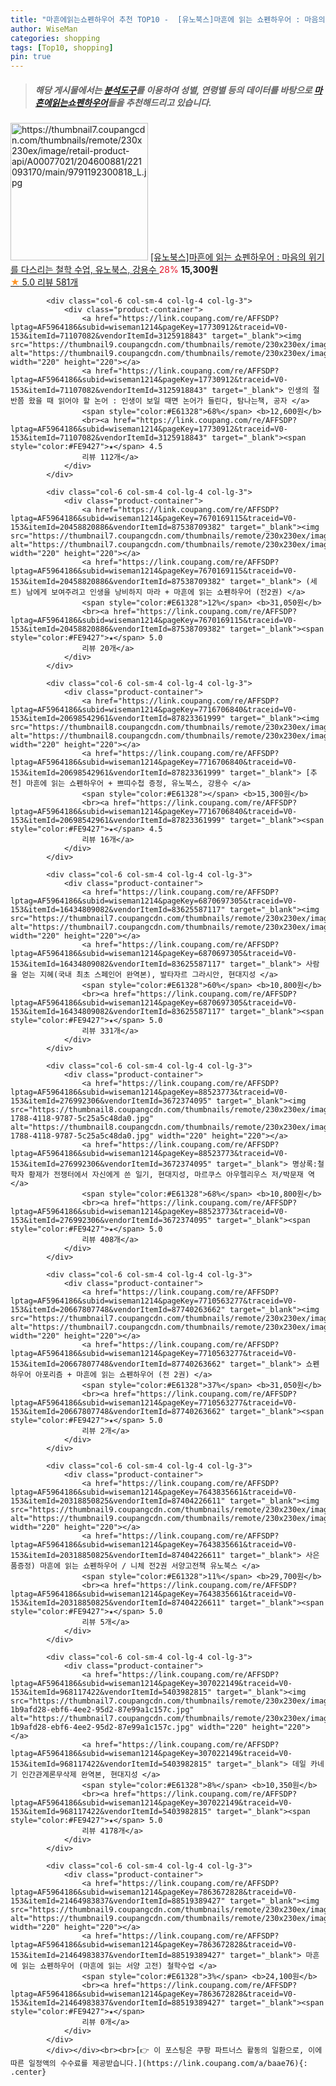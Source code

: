 ```yaml
---
title: "마흔에읽는쇼펜하우어 추천 TOP10 -  [유노북스]마흔에 읽는 쇼펜하우어 : 마음의 위기를 다스리는 철학 수업, 유노북스, 강용수 "
author: WiseMan
categories: shopping
tags: [Top10, shopping]
pin: true
---
```


> ##### 해당 게시물에서는 [**분석도구**](https://itemscout.io/)를 이용하여 **성별**, **연령별** 등의 데이터를 바탕으로 [**마흔에읽는쇼펜하우어**](https://link.coupang.com/a/baae76)들을 추천해드리고 있습니다.
<div class="container"><div class="row">
            <div class="col-6 col-sm-4 col-lg-4 col-lg-3">
                <div class="product-container">
                    <a href="https://link.coupang.com/re/AFFSDP?lptag=AF5964186&subid=wiseman1214&pageKey=7572637972&traceid=V0-153&itemId=19974266274&vendorItemId=87072717129" target="_blank"><img src="https://thumbnail7.coupangcdn.com/thumbnails/remote/230x230ex/image/retail-product-api/A00077021/204600881/221093170/main/9791192300818_L.jpg" alt="https://thumbnail7.coupangcdn.com/thumbnails/remote/230x230ex/image/retail-product-api/A00077021/204600881/221093170/main/9791192300818_L.jpg" width="220" height="220"></a>
                    <a href="https://link.coupang.com/re/AFFSDP?lptag=AF5964186&subid=wiseman1214&pageKey=7572637972&traceid=V0-153&itemId=19974266274&vendorItemId=87072717129" target="_blank"> [유노북스]마흔에 읽는 쇼펜하우어 : 마음의 위기를 다스리는 철학 수업, 유노북스, 강용수 </a>
                    <span style="color:#E61328">28%</span> <b>15,300원</b>
                    <br><a href="https://link.coupang.com/re/AFFSDP?lptag=AF5964186&subid=wiseman1214&pageKey=7572637972&traceid=V0-153&itemId=19974266274&vendorItemId=87072717129" target="_blank"><span style="color:#FE9427">★</span> 5.0
                    리뷰 581개</a>
                </div>
            </div>
            
            <div class="col-6 col-sm-4 col-lg-4 col-lg-3">
                <div class="product-container">
                    <a href="https://link.coupang.com/re/AFFSDP?lptag=AF5964186&subid=wiseman1214&pageKey=17730912&traceid=V0-153&itemId=71107082&vendorItemId=3125918843" target="_blank"><img src="https://thumbnail9.coupangcdn.com/thumbnails/remote/230x230ex/image/vendor_inventory/6d3e/08e52f5f47a81328dddda28795ab1de9879e9e78364fb916ec9eed4463ae.jpg" alt="https://thumbnail9.coupangcdn.com/thumbnails/remote/230x230ex/image/vendor_inventory/6d3e/08e52f5f47a81328dddda28795ab1de9879e9e78364fb916ec9eed4463ae.jpg" width="220" height="220"></a>
                    <a href="https://link.coupang.com/re/AFFSDP?lptag=AF5964186&subid=wiseman1214&pageKey=17730912&traceid=V0-153&itemId=71107082&vendorItemId=3125918843" target="_blank"> 인생의 절반쯤 왔을 때 읽어야 할 논어 : 인생이 보일 때면 논어가 들린다, 탐나는책, 공자 </a>
                    <span style="color:#E61328">68%</span> <b>12,600원</b>
                    <br><a href="https://link.coupang.com/re/AFFSDP?lptag=AF5964186&subid=wiseman1214&pageKey=17730912&traceid=V0-153&itemId=71107082&vendorItemId=3125918843" target="_blank"><span style="color:#FE9427">★</span> 4.5
                    리뷰 112개</a>
                </div>
            </div>
            
            <div class="col-6 col-sm-4 col-lg-4 col-lg-3">
                <div class="product-container">
                    <a href="https://link.coupang.com/re/AFFSDP?lptag=AF5964186&subid=wiseman1214&pageKey=7670169115&traceid=V0-153&itemId=20458820886&vendorItemId=87538709382" target="_blank"><img src="https://thumbnail7.coupangcdn.com/thumbnails/remote/230x230ex/image/vendor_inventory/92d2/e2ab9c65b97cd27d889fbabc77b121f313c8e2f40f45ec685aaf0019b799.jpg" alt="https://thumbnail7.coupangcdn.com/thumbnails/remote/230x230ex/image/vendor_inventory/92d2/e2ab9c65b97cd27d889fbabc77b121f313c8e2f40f45ec685aaf0019b799.jpg" width="220" height="220"></a>
                    <a href="https://link.coupang.com/re/AFFSDP?lptag=AF5964186&subid=wiseman1214&pageKey=7670169115&traceid=V0-153&itemId=20458820886&vendorItemId=87538709382" target="_blank"> (세트) 남에게 보여주려고 인생을 낭비하지 마라 + 마흔에 읽는 쇼펜하우어 (전2권) </a>
                    <span style="color:#E61328">12%</span> <b>31,050원</b>
                    <br><a href="https://link.coupang.com/re/AFFSDP?lptag=AF5964186&subid=wiseman1214&pageKey=7670169115&traceid=V0-153&itemId=20458820886&vendorItemId=87538709382" target="_blank"><span style="color:#FE9427">★</span> 5.0
                    리뷰 20개</a>
                </div>
            </div>
            
            <div class="col-6 col-sm-4 col-lg-4 col-lg-3">
                <div class="product-container">
                    <a href="https://link.coupang.com/re/AFFSDP?lptag=AF5964186&subid=wiseman1214&pageKey=7716706840&traceid=V0-153&itemId=20698542961&vendorItemId=87823361999" target="_blank"><img src="https://thumbnail8.coupangcdn.com/thumbnails/remote/230x230ex/image/vendor_inventory/390b/4534b707f1d99855406f8586ec3f1c1ec7a65ef5ef87352b13260ea859d3.png" alt="https://thumbnail8.coupangcdn.com/thumbnails/remote/230x230ex/image/vendor_inventory/390b/4534b707f1d99855406f8586ec3f1c1ec7a65ef5ef87352b13260ea859d3.png" width="220" height="220"></a>
                    <a href="https://link.coupang.com/re/AFFSDP?lptag=AF5964186&subid=wiseman1214&pageKey=7716706840&traceid=V0-153&itemId=20698542961&vendorItemId=87823361999" target="_blank"> [추천] 마흔에 읽는 쇼펜하우어 + 쁘띠수첩 증정, 유노북스, 강용수 </a>
                    <span style="color:#E61328"></span> <b>15,300원</b>
                    <br><a href="https://link.coupang.com/re/AFFSDP?lptag=AF5964186&subid=wiseman1214&pageKey=7716706840&traceid=V0-153&itemId=20698542961&vendorItemId=87823361999" target="_blank"><span style="color:#FE9427">★</span> 4.5
                    리뷰 16개</a>
                </div>
            </div>
            
            <div class="col-6 col-sm-4 col-lg-4 col-lg-3">
                <div class="product-container">
                    <a href="https://link.coupang.com/re/AFFSDP?lptag=AF5964186&subid=wiseman1214&pageKey=6870697305&traceid=V0-153&itemId=16434809082&vendorItemId=83625587117" target="_blank"><img src="https://thumbnail7.coupangcdn.com/thumbnails/remote/230x230ex/image/vendor_inventory/b266/6e6edf0c126b56e57d43c1919a32bf4270abdae2dbab6fe5a5c7ecb25f3e.png" alt="https://thumbnail7.coupangcdn.com/thumbnails/remote/230x230ex/image/vendor_inventory/b266/6e6edf0c126b56e57d43c1919a32bf4270abdae2dbab6fe5a5c7ecb25f3e.png" width="220" height="220"></a>
                    <a href="https://link.coupang.com/re/AFFSDP?lptag=AF5964186&subid=wiseman1214&pageKey=6870697305&traceid=V0-153&itemId=16434809082&vendorItemId=83625587117" target="_blank"> 사람을 얻는 지혜(국내 최초 스페인어 완역본), 발타자르 그라시안, 현대지성 </a>
                    <span style="color:#E61328">60%</span> <b>10,800원</b>
                    <br><a href="https://link.coupang.com/re/AFFSDP?lptag=AF5964186&subid=wiseman1214&pageKey=6870697305&traceid=V0-153&itemId=16434809082&vendorItemId=83625587117" target="_blank"><span style="color:#FE9427">★</span> 5.0
                    리뷰 331개</a>
                </div>
            </div>
            
            <div class="col-6 col-sm-4 col-lg-4 col-lg-3">
                <div class="product-container">
                    <a href="https://link.coupang.com/re/AFFSDP?lptag=AF5964186&subid=wiseman1214&pageKey=88523773&traceid=V0-153&itemId=276992306&vendorItemId=3672374095" target="_blank"><img src="https://thumbnail8.coupangcdn.com/thumbnails/remote/230x230ex/image/retail/images/2018/04/04/14/7/9f2a19e2-1788-4118-9787-5c25a5c48da0.jpg" alt="https://thumbnail8.coupangcdn.com/thumbnails/remote/230x230ex/image/retail/images/2018/04/04/14/7/9f2a19e2-1788-4118-9787-5c25a5c48da0.jpg" width="220" height="220"></a>
                    <a href="https://link.coupang.com/re/AFFSDP?lptag=AF5964186&subid=wiseman1214&pageKey=88523773&traceid=V0-153&itemId=276992306&vendorItemId=3672374095" target="_blank"> 명상록:철학자 황제가 전쟁터에서 자신에게 쓴 일기, 현대지성, 마르쿠스 아우렐리우스 저/박문재 역 </a>
                    <span style="color:#E61328">68%</span> <b>10,800원</b>
                    <br><a href="https://link.coupang.com/re/AFFSDP?lptag=AF5964186&subid=wiseman1214&pageKey=88523773&traceid=V0-153&itemId=276992306&vendorItemId=3672374095" target="_blank"><span style="color:#FE9427">★</span> 5.0
                    리뷰 408개</a>
                </div>
            </div>
            
            <div class="col-6 col-sm-4 col-lg-4 col-lg-3">
                <div class="product-container">
                    <a href="https://link.coupang.com/re/AFFSDP?lptag=AF5964186&subid=wiseman1214&pageKey=7710563277&traceid=V0-153&itemId=20667807748&vendorItemId=87740263662" target="_blank"><img src="https://thumbnail7.coupangcdn.com/thumbnails/remote/230x230ex/image/vendor_inventory/17f5/54cb9fd97eeee0e0efd20af17fc01e459719b1cb1846a96bf7c3b080529a.png" alt="https://thumbnail7.coupangcdn.com/thumbnails/remote/230x230ex/image/vendor_inventory/17f5/54cb9fd97eeee0e0efd20af17fc01e459719b1cb1846a96bf7c3b080529a.png" width="220" height="220"></a>
                    <a href="https://link.coupang.com/re/AFFSDP?lptag=AF5964186&subid=wiseman1214&pageKey=7710563277&traceid=V0-153&itemId=20667807748&vendorItemId=87740263662" target="_blank"> 쇼펜하우어 아포리즘 + 마흔에 읽는 쇼펜하우어 (전 2권) </a>
                    <span style="color:#E61328">37%</span> <b>31,050원</b>
                    <br><a href="https://link.coupang.com/re/AFFSDP?lptag=AF5964186&subid=wiseman1214&pageKey=7710563277&traceid=V0-153&itemId=20667807748&vendorItemId=87740263662" target="_blank"><span style="color:#FE9427">★</span> 5.0
                    리뷰 2개</a>
                </div>
            </div>
            
            <div class="col-6 col-sm-4 col-lg-4 col-lg-3">
                <div class="product-container">
                    <a href="https://link.coupang.com/re/AFFSDP?lptag=AF5964186&subid=wiseman1214&pageKey=7643835661&traceid=V0-153&itemId=20318850825&vendorItemId=87404226611" target="_blank"><img src="https://thumbnail9.coupangcdn.com/thumbnails/remote/230x230ex/image/vendor_inventory/175f/8a47dcbabe1cfb30bdc5348db7cdf8cf0c319c4678f00d94d2b83e6184bb.jpg" alt="https://thumbnail9.coupangcdn.com/thumbnails/remote/230x230ex/image/vendor_inventory/175f/8a47dcbabe1cfb30bdc5348db7cdf8cf0c319c4678f00d94d2b83e6184bb.jpg" width="220" height="220"></a>
                    <a href="https://link.coupang.com/re/AFFSDP?lptag=AF5964186&subid=wiseman1214&pageKey=7643835661&traceid=V0-153&itemId=20318850825&vendorItemId=87404226611" target="_blank"> 사은품증정) 마흔에 읽는 쇼펜하우어 / 니체 전2권 서양고전책 유노북스 </a>
                    <span style="color:#E61328">11%</span> <b>29,700원</b>
                    <br><a href="https://link.coupang.com/re/AFFSDP?lptag=AF5964186&subid=wiseman1214&pageKey=7643835661&traceid=V0-153&itemId=20318850825&vendorItemId=87404226611" target="_blank"><span style="color:#FE9427">★</span> 5.0
                    리뷰 5개</a>
                </div>
            </div>
            
            <div class="col-6 col-sm-4 col-lg-4 col-lg-3">
                <div class="product-container">
                    <a href="https://link.coupang.com/re/AFFSDP?lptag=AF5964186&subid=wiseman1214&pageKey=307022149&traceid=V0-153&itemId=968117422&vendorItemId=5403982815" target="_blank"><img src="https://thumbnail7.coupangcdn.com/thumbnails/remote/230x230ex/image/retail/images/3295499669579854-1b9afd28-ebf6-4ee2-95d2-87e99a1c157c.jpg" alt="https://thumbnail7.coupangcdn.com/thumbnails/remote/230x230ex/image/retail/images/3295499669579854-1b9afd28-ebf6-4ee2-95d2-87e99a1c157c.jpg" width="220" height="220"></a>
                    <a href="https://link.coupang.com/re/AFFSDP?lptag=AF5964186&subid=wiseman1214&pageKey=307022149&traceid=V0-153&itemId=968117422&vendorItemId=5403982815" target="_blank"> 데일 카네기 인간관계론무삭제 완역본, 현대지성 </a>
                    <span style="color:#E61328">8%</span> <b>10,350원</b>
                    <br><a href="https://link.coupang.com/re/AFFSDP?lptag=AF5964186&subid=wiseman1214&pageKey=307022149&traceid=V0-153&itemId=968117422&vendorItemId=5403982815" target="_blank"><span style="color:#FE9427">★</span> 5.0
                    리뷰 4178개</a>
                </div>
            </div>
            
            <div class="col-6 col-sm-4 col-lg-4 col-lg-3">
                <div class="product-container">
                    <a href="https://link.coupang.com/re/AFFSDP?lptag=AF5964186&subid=wiseman1214&pageKey=7863672828&traceid=V0-153&itemId=21464983837&vendorItemId=88519389427" target="_blank"><img src="https://thumbnail9.coupangcdn.com/thumbnails/remote/230x230ex/image/vendor_inventory/6f26/940c631f50d2c4df7dfb3732dccb5ab4b32833f20977dc7fea87d9e43d64.jpg" alt="https://thumbnail9.coupangcdn.com/thumbnails/remote/230x230ex/image/vendor_inventory/6f26/940c631f50d2c4df7dfb3732dccb5ab4b32833f20977dc7fea87d9e43d64.jpg" width="220" height="220"></a>
                    <a href="https://link.coupang.com/re/AFFSDP?lptag=AF5964186&subid=wiseman1214&pageKey=7863672828&traceid=V0-153&itemId=21464983837&vendorItemId=88519389427" target="_blank"> 마흔에 읽는 쇼펜하우어 (마흔에 읽는 서양 고전) 철학수업 </a>
                    <span style="color:#E61328">3%</span> <b>24,100원</b>
                    <br><a href="https://link.coupang.com/re/AFFSDP?lptag=AF5964186&subid=wiseman1214&pageKey=7863672828&traceid=V0-153&itemId=21464983837&vendorItemId=88519389427" target="_blank"><span style="color:#FE9427">★</span> 
                    리뷰 0개</a>
                </div>
            </div>
            </div></div><br><br>[👉 이 포스팅은 쿠팡 파트너스 활동의 일환으로, 이에 따른 일정액의 수수료를 제공받습니다.](https://link.coupang.com/a/baae76){: .center}